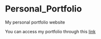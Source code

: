 # Personal_Portfolio
My personal portfolio website

You can access my portfolio through this [link]([url](https://yash-ahire.github.io/yash-ahire/)https://yash-ahire.github.io/yash-ahire/)
